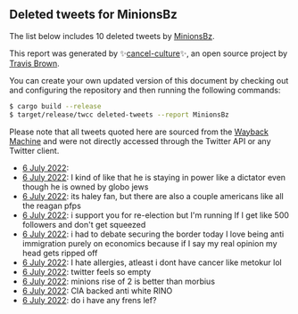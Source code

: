 ## Deleted tweets for MinionsBz

The list below includes 10 deleted tweets by
[MinionsBz](https://twitter.com/MinionsBz).



This report was generated by ✨[cancel-culture](https://github.com/travisbrown/cancel-culture)✨,
an open source project by [Travis Brown](https://twitter.com/travisbrown).

You can create your own updated version of this document by checking out and configuring the
repository and then running the following commands:

```bash
$ cargo build --release
$ target/release/twcc deleted-tweets --report MinionsBz
```

Please note that all tweets quoted here are sourced from the
[Wayback Machine](https://web.archive.org) and were not directly accessed through the Twitter API or
any Twitter client.

* [ 6 July 2022](https://web.archive.org/web/20220706225342/https://twitter.com/MinionsBz/status/1544816802643025920):  <!--1544816802643025920-->
* [ 6 July 2022](https://web.archive.org/web/20220706225213/https://twitter.com/MinionsBz/status/1544816098079637518): I kind of like that he is staying in power like a dictator even though he is owned by globo jews <!--1544816098079637518-->
* [ 6 July 2022](https://web.archive.org/web/20220706225028/https://twitter.com/MinionsBz/status/1544815538160943104): its haley fan, but there are also a couple americans like all the reagan pfps <!--1544815538160943104-->
* [ 6 July 2022](https://web.archive.org/web/20220706224813/https://twitter.com/MinionsBz/status/1544815404169793537): i support you for re-election but I'm running If I get like 500 followers and don't get squeezed <!--1544815404169793537-->
* [ 6 July 2022](https://web.archive.org/web/20220706224738/https://twitter.com/MinionsBz/status/1544815036035653637): i had to debate securing the border today I love being anti immigration purely on economics because if I say my real opinion my head gets ripped off <!--1544815036035653637-->
* [ 6 July 2022](https://web.archive.org/web/20220706224442/https://twitter.com/MinionsBz/status/1544814382613413890): I hate allergies, atleast i dont have cancer like metokur lol <!--1544814382613413890-->
* [ 6 July 2022](https://web.archive.org/web/20220706222218/https://twitter.com/MinionsBz/status/1544808840339890181): twitter feels so empty <!--1544808840339890181-->
* [ 6 July 2022](https://web.archive.org/web/20220706220220/https://twitter.com/MinionsBz/status/1544803563674664961): minions rise of 2 is better than morbius <!--1544803563674664961-->
* [ 6 July 2022](https://web.archive.org/web/20220706215929/https://twitter.com/MinionsBz/status/1544803050132586496): CIA backed anti white RINO <!--1544803050132586496-->
* [ 6 July 2022](https://web.archive.org/web/20220706213840/https://twitter.com/MinionsBz/status/1544797479933284357): do i have any frens lef? <!--1544797479933284357-->

